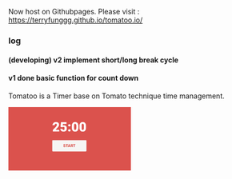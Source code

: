Now host on Githubpages. Please visit : https://terryfunggg.github.io/tomatoo.io/

### log

#### (developing) v2 implement short/long break cycle

#### v1 done basic function for count down

Tomatoo is a Timer base on Tomato technique time management.

<img style="zoom:30%" src="screenshot.png"/>
